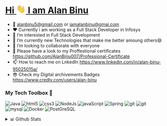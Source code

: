 # [Hi <img src="https://raw.githubusercontent.com/ABSphreak/ABSphreak/master/gifs/Hi.gif" width="30px"> I am Alan Binu](https://www.linkedin.com/in/alan-binu-95025015a/)
- 💌 alanbinu5@gmail.com  or  iamalanbinu@gmai.com
- ❤  Currently i am working as a Full Stack Developer in Infosys
- 👀 I’m interested in Full Stack Development
- 🌱 I’m currently new Technologies that make me better amoung others😄
- 💞️ I’m looking to collaborate with everyone
- 🎉 Please have a look to my Proffestional certificates  https://github.com/AlanBinu007/Professional-Certificate
- 📫 How to reach me on LnkedIn  https://www.linkedin.com/in/alan-binu-95025015a/
- 😎 Check my Digital archivements Badges https://www.credly.com/users/alan-binu

### My Tech Toolbox 🧰

<p align="left">
<img src="https://cdn4.iconfinder.com/data/icons/logos-and-brands/512/181_Java_logo_logos-512.png" alt="Java" width="40" height="40"/> 
<img src="https://upload.wikimedia.org/wikipedia/commons/thumb/6/61/HTML5_logo_and_wordmark.svg/512px-HTML5_logo_and_wordmark.svg.png" alt="html5" height="40"/> 
<img src="https://upload.wikimedia.org/wikipedia/commons/thumb/d/d5/CSS3_logo_and_wordmark.svg/1200px-CSS3_logo_and_wordmark.svg.png" alt="css3" height="40"/> 
<img src="https://cdn2.iconfinder.com/data/icons/nodejs-1/512/nodejs-512.png" alt="NodeJs" height="40"/> 
<img src="https://cdn1.iconfinder.com/data/icons/application-file-formats/128/javascript-512.png" alt="javaScript" width="40" height="40"/> 
<img src="https://cdn1.iconfinder.com/data/icons/soleicons-fill-vol-1/64/reactjs_javascript_library_atom_atomic_react-512.png" alt="Spring" width="40" height="40"/> 
<img src="https://www.vectorlogo.zone/logos/git-scm/git-scm-icon.svg" alt="git" width="40" height="40"/> 
<img src="https://www.vectorlogo.zone/logos/git-scm/git-scm-icon.svg" alt="git" width="40" height="40"/> 
<img src="https://i.pinimg.com/originals/50/f1/58/50f1582a95bdac10f1c3fa295c8b947b.png" alt="mysql" width="40" height="40"/>
<img src="https://cdn3.iconfinder.com/data/icons/logos-and-brands-adobe/512/97_Docker-512.png" alt="Docker" width="40" height="40"/>
<img src="https://upload.wikimedia.org/wikipedia/commons/2/29/Postgresql_elephant.svg" alt="PostGreSQL" width="40" height="40"/>
</p>


 <details>
<summary>📊 Github Stats</summary>

<p align="center"> <img src="https://github-readme-stats.vercel.app/api?username=AlanBinu007&show_icons=true&theme=gotham" alt="Alan Binu | Stats" />

</details>


<!--* 🏠 Hogwarts House: Griffindor-->
<!--* If you play Call of Duty- add me: Blackhood@00-->
<!--* I am currently learning Docker-->
<!--* I’m currently working on my portfolio. -->
<!-- * Ask me about anything, I'll be happy to help.-->
<!-- -->
<!--* I'm looking to collaborate on Open source project for Hacktoberfest-->

<!---
AlanBinu007/AlanBinu007 is a ✨ special ✨ repository because its `README.md` (this file) appears on your GitHub profile.
You can click the Preview link to take a look at your changes.
--->
